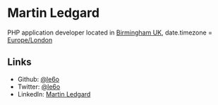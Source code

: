 Martin Ledgard
==============

PHP application developer located in [Birmingham UK][], date.timezone = [Europe/London][]

## Links

* Github:   [@le6o](http://github.com/le6o)
* Twitter:  [@le6o](http://twitter.com/le6o)
* LinkedIn: [Martin Ledgard](http://uk.linkedin.com/in/ledgard)

[Birmingham UK]: https://www.google.co.uk/maps/preview/@52.4774376,-1.8636315,11z
[Europe/London]: http://www.timeanddate.com/worldclock/city.html?n=136